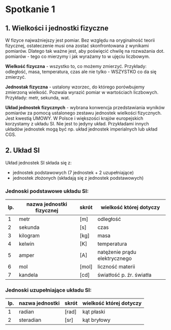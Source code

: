 # Spotkanie 1
## 1. Wielkości i jednostki fizyczne

W fizyce najważniejszy jest pomiar. Bez względu na oryginalność teorii fizycznej, ostateczenie musi ona zostać skonfrontowana z wynikami pomiarów. Dlatego tak ważne jest, aby poświęcić chwilę na rozważania dot. pomiarów - tego co mierzymy i jak wyrażamy to w ujęciu liczbowym.

**Wielkość fizyczna** - wszystko to, co możemy zmierzyć. Przykłady: odległość, masa, temperatura, czas ale nie tylko - WSZYSTKO co da się zmierzyć.

**Jednostak fizyczna** - ustalony wzorzec, do którego porówbujemy zmierzoną wielkość. Pozwala wyrazić pomiar w wartościach liczbowych. Przykłady: metr, sekunda, wat.

**Układ jednostek fizycznych** - wybrana konwencja przedstawiania wyników pomiarów za pomocą ustalonego zestawu jednostek wielkości fizycznych. Jest kwestią UMOWY. W Polsce i większości krajów europejskich korzystamy z układu SI. Nie jest to jedyny układ. Przykładami innych układów jednostek mogą być np. układ jednostek imperialnych lub układ CGS.

## 2. Układ SI

Układ jednostek SI składa się z:
- jednostek podstawowych (7 jednostek + 2 uzupełniające)
- jednostek złożonych (składają się z jednostek podstawowych)

### Jednoski podstawowe układu SI:

|lp.|nazwa jednostki fizycznej|skrót|wielkość której dotyczy|
|-|-|-|-|
|1|metr|[m]|odległość|
|2|sekunda|[s]|czas|
|3|kilogram|[kg]|masa|
|4|kelwin|[K]|temperatura|
|5|amper|[A]|natężenie prądu elektrycznego|
|6|mol|[mol]|liczność materii|
|7|kandela|[cd]|światłość p. źr. światła|

### Jednoski uzupełniające układu SI:

|lp.|nazwa jednostki|skrót|wielkość której dotyczy|
|-|-|-|-|
|1|radian|[rad]|kąt płaski|
|2|steradian|[sr]|kąt bryłowy|
